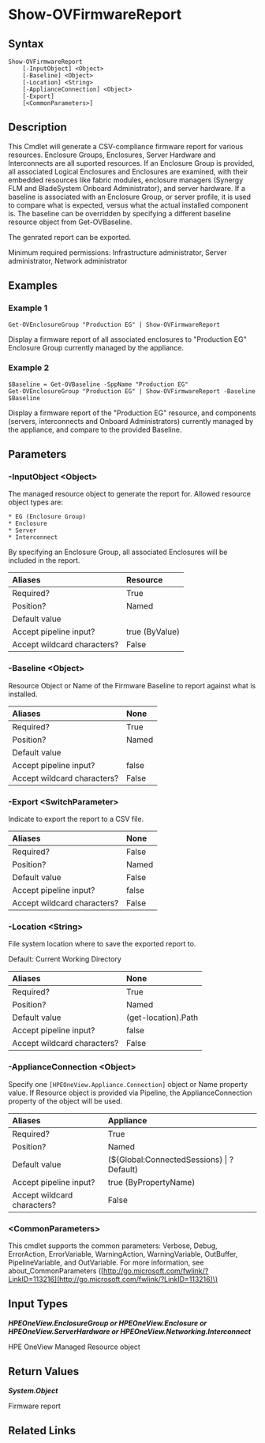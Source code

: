 ﻿---
description: Generate firmware report
---

# Show-OVFirmwareReport

## Syntax

```text
Show-OVFirmwareReport
    [-InputObject] <Object>
    [-Baseline] <Object>
    [-Location] <String>
    [-ApplianceConnection] <Object>
    [-Export]
    [<CommonParameters>]
```

## Description

This Cmdlet will generate a CSV-compliance firmware report for various resources.  Enclosure Groups, Enclosures, Server Hardware and Interconnects are all suported resources.  If an Enclosure Group is provided, all associated Logical Enclosures and Enclosures are examined, with their embedded resources like fabric modules, enclosure managers (Synergy FLM and BladeSystem Onboard Administrator), and server hardware.  If a baseline is associated with an Enclosure Group, or server profile, it is used to compare what is expected, versus what the actual installed component is.  The baseline can be overridden by specifying a different baseline resource object from Get-OVBaseline.

The genrated report can be exported.

Minimum required permissions: Infrastructure administrator, Server administrator, Network administrator

## Examples

###  Example 1 

```text
Get-OVEnclosureGroup "Production EG" | Show-OVFirmwareReport
```

Display a firmware report of all associated enclosures to "Production EG" Enclosure Group currently managed by the appliance.

###  Example 2 

```text
$Baseline = Get-OVBaseline -SppName "Production EG"
Get-OVEnclosureGroup "Production EG" | Show-OVFirmwareReport -Baseline $Baseline
```

Display a firmware report of the "Production EG" resource, and components (servers, interconnects and Onboard Administrators) currently managed by the appliance, and compare to the provided Baseline.

## Parameters

### -InputObject &lt;Object&gt;

The managed resource object to generate the report for.  Allowed resource object types are:

    * EG (Enclosure Group)
    * Enclosure
    * Server
    * Interconnect

By specifying an Enclosure Group, all associated Enclosures will be included in the report.

| Aliases | Resource |
| :--- | :--- |
| Required? | True |
| Position? | Named |
| Default value |  |
| Accept pipeline input? | true (ByValue) |
| Accept wildcard characters? | False |

### -Baseline &lt;Object&gt;

Resource Object or Name of the Firmware Baseline to report against what is installed.

| Aliases | None |
| :--- | :--- |
| Required? | True |
| Position? | Named |
| Default value |  |
| Accept pipeline input? | false |
| Accept wildcard characters? | False |

### -Export &lt;SwitchParameter&gt;

Indicate to export the report to a CSV file.

| Aliases | None |
| :--- | :--- |
| Required? | False |
| Position? | Named |
| Default value | False |
| Accept pipeline input? | false |
| Accept wildcard characters? | False |

### -Location &lt;String&gt;

File system location where to save the exported report to.

Default: Current Working Directory

| Aliases | None |
| :--- | :--- |
| Required? | True |
| Position? | Named |
| Default value | (get-location).Path |
| Accept pipeline input? | false |
| Accept wildcard characters? | False |

### -ApplianceConnection &lt;Object&gt;

Specify one `[HPEOneView.Appliance.Connection]` object or Name property value. If Resource object is provided via Pipeline, the ApplianceConnection property of the object will be used.

| Aliases | Appliance |
| :--- | :--- |
| Required? | True |
| Position? | Named |
| Default value | (${Global:ConnectedSessions} &vert; ? Default) |
| Accept pipeline input? | true (ByPropertyName) |
| Accept wildcard characters? | False |

### &lt;CommonParameters&gt;

This cmdlet supports the common parameters: Verbose, Debug, ErrorAction, ErrorVariable, WarningAction, WarningVariable, OutBuffer, PipelineVariable, and OutVariable. For more information, see about\_CommonParameters \([http://go.microsoft.com/fwlink/?LinkID=113216](http://go.microsoft.com/fwlink/?LinkID=113216)\)

## Input Types

_**HPEOneView.EnclosureGroup or HPEOneView.Enclosure or HPEOneView.ServerHardware or HPEOneView.Networking.Interconnect**_

HPE OneView Managed Resource object

## Return Values

_**System.Object**_

Firmware report

## Related Links

